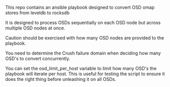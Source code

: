 This repo contains an ansible playbook designed to convert OSD omap stores from leveldb to rocksdb

It is designed to process OSDs sequentially on each OSD node but across multiple OSD nodes at once.

Caution should be exercised with how many OSD nodes are provided to the playbook.

You need to determine the Crush failure domain when deciding how many OSD's to convert concurrently.


You can set the osd_limit_per_host variable to limit how many OSD's the playbook will iterate per host.
This is useful for testing the script to ensure it does the right thing before unleashing it on all OSDs.
